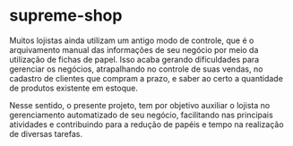 # supreme-shop

Muitos lojistas ainda utilizam um antigo modo de controle, que é o arquivamento manual das informações de seu negócio por meio da  utilização de fichas de papel. Isso acaba gerando dificuldades para gerenciar os negócios, atrapalhando no controle de suas vendas, no cadastro de clientes que compram a prazo, e saber ao certo a quantidade de produtos existente em estoque.

Nesse sentido, o presente projeto, tem por objetivo auxiliar o lojista no gerenciamento automatizado de seu negócio, facilitando nas principais atividades e contribuindo para a redução de papéis e tempo na realização de diversas tarefas.